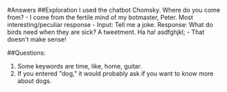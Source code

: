 #Answers
##Exploration
I used the chatbot Chomsky.
Where do you come from? - I come from the fertile mind of my botmaster, Peter.
Most interesting/peculiar response - Input: Tell me a joke. Response: What do birds need when they are sick? A tweetment. Ha ha!
asdfghjkl; - That doesn't make sense!

##Questions:
1. Some keywords are time, like, home, guitar.
2. If you entered "dog," it would probably ask if you want to know more about dogs.